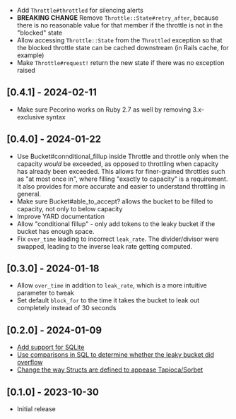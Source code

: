 - Add `Throttle#throttled` for silencing alerts
- **BREAKING CHANGE** Remove `Throttle::State#retry_after`, because there is no reasonable value for that member if the throttle is not in the "blocked" state
- Allow accessing `Throttle::State` from the `Throttled` exception so that the blocked throttle state can be cached downstream (in Rails cache, for example)
- Make `Throttle#request!` return the new state if there was no exception raised

## [0.4.1] - 2024-02-11

- Make sure Pecorino works on Ruby 2.7 as well by removing 3.x-exclusive syntax

## [0.4.0] - 2024-01-22

- Use Bucket#connditional_fillup inside Throttle and throttle only when the capacity _would_ be exceeded, as opposed
  to throttling when capacity has already been exceeded. This allows for finer-grained throttles such as
  "at most once in", where filling "exactly to capacity" is a requirement. It also provides for more accurate
  and easier to understand throttling in general.
- Make sure Bucket#able_to_accept? allows the bucket to be filled to capacity, not only to below capacity
- Improve YARD documentation
- Allow "conditional fillup" - only add tokens to the leaky bucket if the bucket has enough space.
- Fix `over_time` leading to incorrect `leak_rate`. The divider/divisor were swapped, leading to the inverse leak rate getting computed.

## [0.3.0] - 2024-01-18

- Allow `over_time` in addition to `leak_rate`, which is a more intuitive parameter to tweak
- Set default `block_for` to the time it takes the bucket to leak out completely instead of 30 seconds

## [0.2.0] - 2024-01-09

- [Add support for SQLite](https://github.com/cheddar-me/pecorino/pull/9)
- [Use comparisons in SQL to determine whether the leaky bucket did overflow](https://github.com/cheddar-me/pecorino/pull/8)
- [Change the way Structs are defined to appease Tapioca/Sorbet](https://github.com/cheddar-me/pecorino/pull/6)

## [0.1.0] - 2023-10-30

- Initial release
